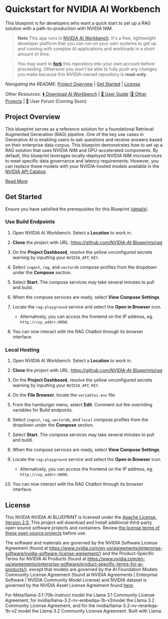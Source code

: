 # Quickstart for NVIDIA AI Workbench 

This blueprint is for developers who want a quick start to set up a RAG solution with a path-to-production with NVIDIA NIM.

> **Note**
> This app runs in [NVIDIA AI Workbench](https://docs.nvidia.com/ai-workbench/user-guide/latest/overview/introduction.html). It's a free, lightweight developer platform that you can run on your own systems to get up and running with complex AI applications and workloads in a short amount of time. 

> You may want to [**fork**](https://docs.github.com/en/pull-requests/collaborating-with-pull-requests/working-with-forks/fork-a-repo#forking-a-repository) this repository into your own account before proceeding. Otherwise you won't be able to fully push any changes you make because this NVIDIA-owned repository is **read-only**.

*Navigating the README*: [Project Overview](#project-overview) | [Get Started](#get-started) | [License](#license)

*Other Resources*: [:arrow_down: Download AI Workbench](https://www.nvidia.com/en-us/deep-learning-ai/solutions/data-science/workbench/) | [:book: User Guide](https://docs.nvidia.com/ai-workbench/) |[:open_file_folder: Other Projects](https://docs.nvidia.com/ai-workbench/user-guide/latest/quickstart/example-projects.html) | :rotating_light: User Forum (Coming Soon)

## Project Overview

This blueprint serves as a reference solution for a foundational Retrieval Augmented Generation (RAG) pipeline. One of the key use cases in Generative AI is enabling users to ask questions and receive answers based on their enterprise data corpus. This blueprint demonstrates how to set up a RAG solution that uses NVIDIA NIM and GPU-accelerated components. By default, this blueprint leverages locally-deployed NVIDIA NIM microservices to meet specific data governance and latency requirements. However, you can replace these models with your NVIDIA-hosted models available in the [NVIDIA API Catalog](build.nvidia.com).

[Read More](../README.md#software-components)

## Get Started

Ensure you have satisfied the prerequisites for this Blueprint ([details](../README.md#hardware-requirements)). 

### Use Build Endpoints

1. Open NVIDIA AI Workbench. Select a **Location** to work in.

1. **Clone** the project with URL: https://github.com/NVIDIA-AI-Blueprints/rag

1. On the **Project Dashboard**, resolve the yellow unconfigured secrets warning by inputting your ``NVIDIA_API_KEY``.

1. Select ``ingest``, ``rag``, and ``vectordb`` compose profiles from the dropdown under the **Compose** section.

1. Select **Start**. The compose services may take several minutes to pull and build.

1. When the compose services are ready, select **View Compose Settings**.

1. Locate the ``rag-playground`` service and select the **Open in Browser** icon.

    * Alternatively, you can access the frontend on the IP address, eg. ``http://<ip_addr>:8090``. 

1. You can now interact with the RAG Chatbot through its browser interface.

### Local Hosting

1. Open NVIDIA AI Workbench. Select a **Location** to work in.

1. **Clone** the project with URL: https://github.com/NVIDIA-AI-Blueprints/rag

1. On the **Project Dashboard**, resolve the yellow unconfigured secrets warning by inputting your ``NVIDIA_API_KEY``.

1. On the **File Browser**, locate the ``variables.env`` file.

1. From the hamburger menu, select **Edit**. Comment out the overriding variables for Build endpoints. 

1. Select ``ingest``, ``rag``, ``vectordb``, and ``local`` compose profiles from the dropdown under the **Compose** section.

1. Select **Start**. The compose services may take several minutes to pull and build.

1. When the compose services are ready, select **View Compose Settings**.

1. Locate the ``rag-playground`` service and select the **Open in Browser** icon.

    * Alternatively, you can access the frontend on the IP address, eg. ``http://<ip_addr>:8090``. 

1. You can now interact with the RAG Chatbot through its browser interface.

## License

This NVIDIA NVIDIA AI BLUEPRINT is licensed under the [Apache License, Version 2.0.](../LICENSE) This project will download and install additional third-party open source software projects and containers. Review [the license terms of these open source projects](../LICENSE-3rd-party.txt) before use.

The software and materials are governed by the NVIDIA Software License Agreement (found at https://www.nvidia.com/en-us/agreements/enterprise-software/nvidia-software-license-agreement/) and the Product-Specific Terms for NVIDIA AI Products (found at https://www.nvidia.com/en-us/agreements/enterprise-software/product-specific-terms-for-ai-products/), except that models are governed by the AI Foundation Models Community License Agreement (found at NVIDIA Agreements | Enterprise Software | NVIDIA Community Model License) and NVIDIA dataset is governed by the NVIDIA Asset License Agreement found [here](../data/LICENSE.DATA).

For Meta/llama-3.1-70b-instruct model the Llama 3.1 Community License Agreement, for nvidia/llama-3.2-nv-embedqa-1b-v2model the Llama 3.2 Community License Agreement, and for the nvidia/llama-3.2-nv-rerankqa-1b-v2 model the Llama 3.2 Community License Agreement. Built with Llama.
